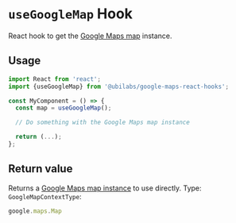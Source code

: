# `useGoogleMap` Hook

React hook to get the [Google Maps map](https://developers.google.com/maps/documentation/javascript/reference/map#Map) instance.

## Usage

```jsx
import React from 'react';
import {useGoogleMap} from '@ubilabs/google-maps-react-hooks';

const MyComponent = () => {
  const map = useGoogleMap();

  // Do something with the Google Maps map instance

  return (...);
};
```

## Return value

Returns a [Google Maps map instance](https://developers.google.com/maps/documentation/javascript/reference/map#Map) to use directly.
Type: `GoogleMapContextType`:

```TypeScript
google.maps.Map
```
